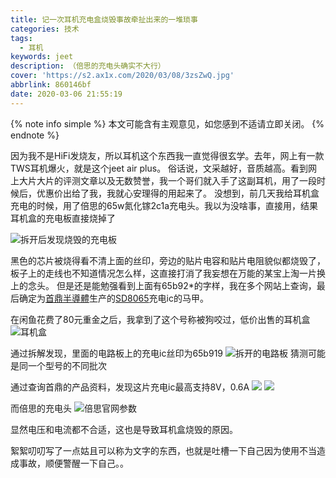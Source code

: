 ```yaml
---
title: 记一次耳机充电盒烧毁事故牵扯出来的一堆琐事
categories: 技术
tags:
  - 耳机
keywords: jeet
description: （倍思的充电头确实不大行）
cover: 'https://s2.ax1x.com/2020/03/08/3zsZwQ.jpg'
abbrlink: 860146bf
date: 2020-03-06 21:55:19
---
```

{% note info simple %}
本文可能含有主观意见，如您感到不适请立即关闭。
{% endnote %}

因为我不是HiFi发烧友，所以耳机这个东西我一直觉得很玄学。去年，网上有一款TWS耳机爆火，就是这个jeet air plus。
俗话说，文采越好，音质越高。看到网上大片大片的评测文章以及无数赞誉，我一个哥们就入手了这副耳机，用了一段时候后，优惠价出给了我，我就心安理得的用起来了。
没想到，前几天我给耳机盒充电的时候，用了倍思的65w氮化镓2c1a充电头。我以为没啥事，直接用，结果耳机盒的充电板直接烧掉了

![拆开后发现烧毁的充电板](https://cdn.mmyyll.ml/image/202108200030936.jpeg) 

黑色的芯片被烧得看不清上面的丝印，旁边的贴片电容和贴片电阻貌似都烧毁了，板子上的走线也不知道情况怎么样，这直接打消了我妄想在万能的某宝上淘一片换上的念头。
但是还是能勉强看到上面有65b92*的字样，我在多个网站上查询，最后确定为[首鼎半導體](http://www.shouding.net/)生产的[SD8065](http://www.shouding.net/product/html/?143.html)充电ic的马甲。

在闲鱼花费了80元重金之后，我拿到了这个号称被狗咬过，低价出售的耳机盒
![耳机盒](https://cdn.mmyyll.ml/image/202108200031858.jpg) 

通过拆解发现，里面的电路板上的充电ic丝印为65b919
![ 拆开的电路板 ](https://cdn.mmyyll.ml/image/202108200031605.jpg)
猜测可能是同一个型号的不同批次

通过查询首鼎的产品资料，发现这片充电ic最高支持8V，0.6A
![](https://cdn.mmyyll.ml/image/202108200032576.jpg)
![](https://s1.ax1x.com/2020/03/17/8a6BVK.png)

而倍思的充电头
![倍思官网参数](https://cdn.mmyyll.ml/image/202108200032170.jpg)

显然电压和电流都不合适，这也是导致耳机盒烧毁的原因。

絮絮叨叨写了一点姑且可以称为文字的东西，也就是吐槽一下自己因为使用不当造成事故，顺便警醒一下自己。。